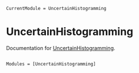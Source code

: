 ```@meta
CurrentModule = UncertainHistogramming
```

# UncertainHistogramming

Documentation for [UncertainHistogramming](https://github.com/meese-wj/UncertainHistogramming.jl).

```@index
```

```@autodocs
Modules = [UncertainHistogramming]
```
